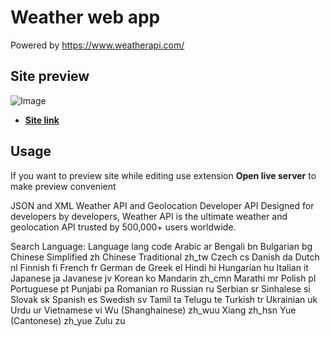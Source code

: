 # Weather web app
Powered by https://www.weatherapi.com/ 

## Site preview 
![Image]([https://github.com/ZloyGolub/Weather/img/preview.png](https://github.com/ZloyGolub/Weather/blob/main/img/preview.png))
- [**Site link**](https://zloygolub.github.io/Weather/)

## Usage
If you want to preview site while editing use extension **Open live server** to make preview convenient

JSON and XML Weather API and Geolocation Developer API
Designed for developers by developers, Weather API is the ultimate weather and geolocation API trusted by 500,000+ users worldwide.

Search Language: 
Language	        lang code
Arabic	            ar
Bengali	            bn
Bulgarian	        bg
Chinese Simplified	zh
Chinese Traditional	zh_tw
Czech	            cs
Danish	            da
Dutch	            nl
Finnish	            fi
French	            fr
German	            de
Greek	            el
Hindi	            hi
Hungarian	        hu
Italian	            it
Japanese	        ja
Javanese	        jv
Korean	            ko
Mandarin	        zh_cmn
Marathi	            mr
Polish	            pl
Portuguese	        pt
Punjabi	            pa
Romanian	        ro
Russian	            ru
Serbian	            sr
Sinhalese	        si
Slovak	            sk
Spanish	            es
Swedish	            sv
Tamil	            ta
Telugu	            te
Turkish	            tr
Ukrainian	        uk
Urdu	            ur
Vietnamese	        vi
Wu (Shanghainese)	zh_wuu
Xiang	            zh_hsn
Yue (Cantonese)	    zh_yue
Zulu	            zu
